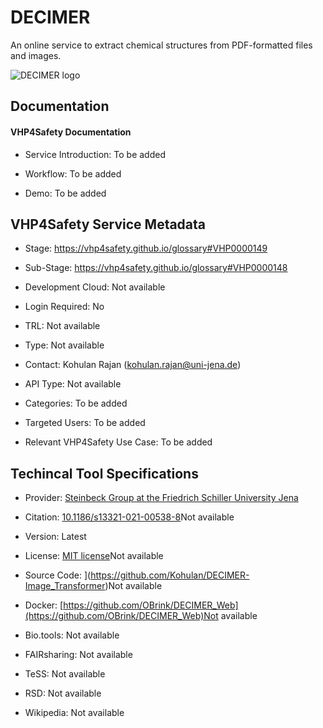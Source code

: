 # DECIMER

<!--- This file is autogenerated. Edit decimer.json to make changes in this page. --->

An online service to extract chemical structures from PDF-formatted files and images.

![DECIMER logo](https://raw.githubusercontent.com/VHP4Safety/cloud/main/docs/service/decimer.png)

## Documentation

#### VHP4Safety Documentation

* Service Introduction: To be added

* Workflow: To be added

* Demo: To be added

<h4 id='tess-widget-materials-header'></h4>

<div id='tess-widget-materials-list' class='tess-widget tess-widget-list'></div>
<script>
  function initTeSSWidgets() {
    var query = 'decimer';
    if (query.trim() != '') {
      TessWidget.Materials(document.getElementById('tess-widget-materials-list'),
                           'SimpleList',
                           {
                             opts: {
                               enableSearch: false
                             },
                             params: {
                               pageSize: 5,
                               q: query
                             }
                           });
      document.getElementById('tess-widget-materials-header').innerHTML = 'Documentation from ELIXIR TeSS'
    }
}
</script>
<script async='' defer='' src='https://elixirtess.github.io/TeSS_widgets/components/js/tess-widget-standalone.js' onload='initTeSSWidgets()'></script>

## VHP4Safety Service Metadata

* Stage: https://vhp4safety.github.io/glossary#VHP0000149

* Sub-Stage: https://vhp4safety.github.io/glossary#VHP0000148

* Development Cloud: []()Not available

* Login Required: No

* TRL: Not available

* Type: Not available

* Contact: Kohulan Rajan (kohulan.rajan@uni-jena.de)

* API Type: Not available

* Categories: To be added

* Targeted Users: To be added

* Relevant VHP4Safety Use Case: To be added

## Techincal Tool Specifications

* Provider: [Steinbeck Group at the Friedrich Schiller University Jena](https://cheminf.uni-jena.de/research/deep-learning/)

* Citation: [10.1186/s13321-021-00538-8](https://doi.org/10.1186/s13321-021-00538-8)Not available

* Version: Latest

* License: [MIT license](https://github.com/Kohulan/DECIMER-Image_Transformer/blob/master/LICENSE)Not available

* Source Code: ](https://github.com/Kohulan/DECIMER-Image_Transformer)Not available

* Docker: [https://github.com/OBrink/DECIMER_Web](https://github.com/OBrink/DECIMER_Web)Not available

* Bio.tools: Not available

* FAIRsharing: Not available

* TeSS: Not available

* RSD: Not available

* Wikipedia: Not available

<script type="application/ld+json">
  {
    "@context": "https://schema.org/",
    "@type": "SoftwareApplication",
    "http://purl.org/dc/terms/conformsTo": {
      "@type": "CreativeWork", "@id": "https://bioschemas.org/profiles/ComputationalTool/1.0-RELEASE"
    },
    "@id" : "https://vhp4safety.github.io/cloud/service/decimer",
    "name": "DECIMER",
    "description": "An online service to extract chemical structures from PDF-formatted files and images.",
    "url": "https://decimer.ai/"
  }
</script>
